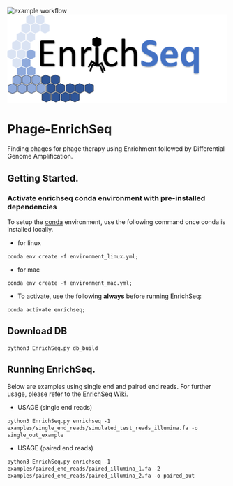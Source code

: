 ![example workflow](https://github.com/Dreycey/Phage-EnrichSeq/actions/workflows/github_actions.yml/badge.svg)
![EnrichSeq](figures/EnrichSeq-LOGO.png)

# Phage-EnrichSeq
Finding phages for phage therapy using Enrichment followed by Differential Genome Amplification.

## Getting Started.
### Activate enrichseq conda environment with pre-installed dependencies
To setup the [conda](https://docs.conda.io/en/latest/miniconda.html) environment, use the following command once conda is installed locally.
* for linux
```
conda env create -f environment_linux.yml;
```
* for mac
```
conda env create -f environment_mac.yml;
```
* To activate, use the following **always** before running EnrichSeq:
```
conda activate enrichseq;
```

## Download DB
```
python3 EnrichSeq.py db_build
```

## Running EnrichSeq.
Below are examples using single end and paired end reads. For further usage, please refer to the [EnrichSeq Wiki](https://github.com/Dreycey/Phage-EnrichSeq/wiki).

* USAGE (single end reads)
```
python3 EnrichSeq.py enrichseq -1 examples/single_end_reads/simulated_test_reads_illumina.fa -o single_out_example
```

* USAGE (paired end reads)
```
python3 EnrichSeq.py enrichseq -1 examples/paired_end_reads/paired_illumina_1.fa -2 examples/paired_end_reads/paired_illumina_2.fa -o paired_out
```
